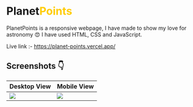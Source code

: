 # Planet<span style="color:#ffcc00">Points</span>

 PlanetPoints is a responsive webpage, I have made to show my love for astronomy :heart_eyes: I have used HTML, CSS and JavaScript.
 
 Live link :- https://planet-points.vercel.app/
 
 ## Screenshots :point_down:
 Desktop View | Mobile View
 ------------ | ------------- 
<img src="https://res.cloudinary.com/djix6uusx/image/upload/v1643070769/desktop-view_tdi6wc.jpg"/>  | <img src="https://res.cloudinary.com/djix6uusx/image/upload/v1643070806/mobile-view_wrb9ny.jpg"/> 
